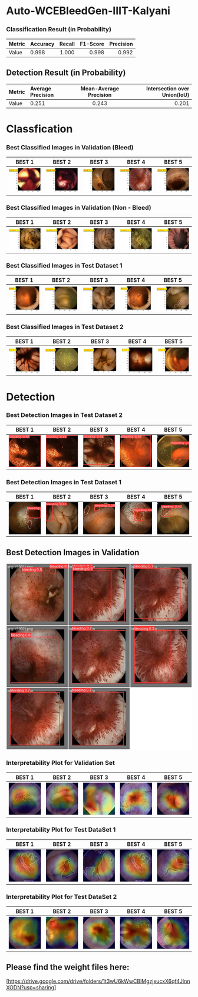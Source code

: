 # Auto-WCEBleedGen-IIIT-Kalyani



### Classification Result (in Probability)
|Metric       |Accuracy     | Recall      |  F1-Score     | Precision     |
| :---        | :---        |    :----:   |          ---: |          ---: |
|Value      | 0.998       | 1.000       | 0.998         | 0.992         |

## Detection Result (in Probability)
|Metric       |Average Precision    | Mean-Average Precision      |   Intersection over Union(IoU)     |
| :---        | :---                |   :----:                    |          ---:                      |
|Value      | 0.251               | 0.243                       | 0.201                              | 



# Classfication

### Best Classified Images in Validation (Bleed)
| **BEST 1** | **BEST 2**|**BEST 3**|**BEST 4**|**BEST 5**|
|---------------------|---------------------|---------------------|---------------------|---------------------|
|![Bleed](https://github.com/SahaDebmani/Auto-WCEBleedGen-IIIT-Kalyani/blob/main/images/Best%20Validation%20Images/Bleed/Best_Bleed_1.png?raw=true)|![Bleed](https://github.com/SahaDebmani/Auto-WCEBleedGen-IIIT-Kalyani/blob/main/images/Best%20Validation%20Images/Bleed/Best_Bleed_2.png?raw=true)|![Bleed](https://github.com/SahaDebmani/Auto-WCEBleedGen-IIIT-Kalyani/blob/main/images/Best%20Validation%20Images/Bleed/Best_Bleed_3.png?raw=true)|![Bleed](https://github.com/SahaDebmani/Auto-WCEBleedGen-IIIT-Kalyani/blob/main/images/Best%20Validation%20Images/Bleed/Best_Bleed_4.png?raw=true)|![Bleed](https://github.com/SahaDebmani/Auto-WCEBleedGen-IIIT-Kalyani/blob/main/images/Best%20Validation%20Images/Bleed/Best_Bleed_5.png?raw=true)


### Best Classified Images in Validation (Non - Bleed)
| **BEST 1** | **BEST 2**|**BEST 3**|**BEST 4**|**BEST 5**|
|---------------------|---------------------|---------------------|---------------------|---------------------|
|![Non-Bleed](https://github.com/SahaDebmani/Auto-WCEBleedGen-IIIT-Kalyani/blob/main/images/Best%20Validation%20Images/Non%20Bleed/Best_NBleed_1.png?raw=true)|![Non-Bleed](https://github.com/SahaDebmani/Auto-WCEBleedGen-IIIT-Kalyani/blob/main/images/Best%20Validation%20Images/Non%20Bleed/Best_NBleed_2.png?raw=true)|![Non-Bleed](https://github.com/SahaDebmani/Auto-WCEBleedGen-IIIT-Kalyani/blob/main/images/Best%20Validation%20Images/Non%20Bleed/Best_NBleed_3.png?raw=true)|![Non-Bleed](https://github.com/SahaDebmani/Auto-WCEBleedGen-IIIT-Kalyani/blob/main/images/Best%20Validation%20Images/Non%20Bleed/Best_NBleed_4.png?raw=true)|![Non-Bleed](https://github.com/SahaDebmani/Auto-WCEBleedGen-IIIT-Kalyani/blob/main/images/Best%20Validation%20Images/Non%20Bleed/Best_NBleed_5.png?raw=true)


### Best Classified Images in Test Dataset 1
| **BEST 1** | **BEST 2**|**BEST 3**|**BEST 4**|**BEST 5**|
|---------------------|---------------------|---------------------|---------------------|---------------------|
|![alt text](https://github.com/SahaDebmani/Auto-WCEBleedGen-IIIT-Kalyani/blob/main/images/Best%20Test%20dataset%201%20Classification/Best_testset1_1.png?raw=true)|![alt text](https://github.com/SahaDebmani/Auto-WCEBleedGen-IIIT-Kalyani/blob/main/images/Best%20Test%20dataset%201%20Classification/Best_testset1_2.png?raw=true)|![alt text](https://github.com/SahaDebmani/Auto-WCEBleedGen-IIIT-Kalyani/blob/main/images/Best%20Test%20dataset%201%20Classification/Best_testset1_3.png?raw=true)|![alt text](https://github.com/SahaDebmani/Auto-WCEBleedGen-IIIT-Kalyani/blob/main/images/Best%20Test%20dataset%201%20Classification/Best_testset1_4.png?raw=true)|![alt text](https://github.com/SahaDebmani/Auto-WCEBleedGen-IIIT-Kalyani/blob/main/images/Best%20Test%20dataset%201%20Classification/Best_testset1_5.png?raw=true)


### Best Classified Images in Test Dataset 2
| **BEST 1** | **BEST 2**|**BEST 3**|**BEST 4**|**BEST 5**|
|---------------------|---------------------|---------------------|---------------------|---------------------|
|![alt text](https://github.com/SahaDebmani/Auto-WCEBleedGen-IIIT-Kalyani/blob/main/images/Best%20Test%20dataset%202%20Classification/Best_testset2_1.png?raw=true)|![alt text](https://github.com/SahaDebmani/Auto-WCEBleedGen-IIIT-Kalyani/blob/main/images/Best%20Test%20dataset%202%20Classification/Best_testset2_2.png?raw=true)|![alt text](https://github.com/SahaDebmani/Auto-WCEBleedGen-IIIT-Kalyani/blob/main/images/Best%20Test%20dataset%202%20Classification/Best_testset2_3.png?raw=true)|![alt text](https://github.com/SahaDebmani/Auto-WCEBleedGen-IIIT-Kalyani/blob/main/images/Best%20Test%20dataset%202%20Classification/Best_testset2_4.png?raw=true)|![alt text](https://github.com/SahaDebmani/Auto-WCEBleedGen-IIIT-Kalyani/blob/main/images/Best%20Test%20dataset%202%20Classification/Best_testset2_5.png?raw=true)


# Detection


### Best Detection Images in Test Dataset 2
| **BEST 1** | **BEST 2**|**BEST 3**|**BEST 4**|**BEST 5**|
|---------------------|---------------------|---------------------|---------------------|---------------------|
|![alt text](https://github.com/SahaDebmani/Auto-WCEBleedGen-IIIT-Kalyani/blob/main/images/Best%20Test%20dataset%202%20Detection/best_test2_1.png?raw=true)|![alt text](https://github.com/SahaDebmani/Auto-WCEBleedGen-IIIT-Kalyani/blob/main/images/Best%20Test%20dataset%202%20Detection/best_test2_2.png?raw=true)|![alt text](https://github.com/SahaDebmani/Auto-WCEBleedGen-IIIT-Kalyani/blob/main/images/Best%20Test%20dataset%202%20Detection/best_test2_3.png?raw=true)|![alt text](https://github.com/SahaDebmani/Auto-WCEBleedGen-IIIT-Kalyani/blob/main/images/Best%20Test%20dataset%202%20Detection/best_test2_4.png?raw=true)|![alt text](https://github.com/SahaDebmani/Auto-WCEBleedGen-IIIT-Kalyani/blob/main/images/Best%20Test%20dataset%202%20Detection/best_test2_5.png?raw=true)


### Best Detection Images in Test Dataset 1
| **BEST 1** | **BEST 2**|**BEST 3**|**BEST 4**|**BEST 5**|
|---------------------|---------------------|---------------------|---------------------|---------------------|
|![alt-text](https://github.com/SahaDebmani/Auto-WCEBleedGen-IIIT-Kalyani/blob/main/images/Best%20Test%20dataset%201%20Detection/Best_testset1_1.png?raw=true)|![alt-text](https://github.com/SahaDebmani/Auto-WCEBleedGen-IIIT-Kalyani/blob/main/images/Best%20Test%20dataset%201%20Detection/Best_testset1_2.png?raw=true)|![alt-text](https://github.com/SahaDebmani/Auto-WCEBleedGen-IIIT-Kalyani/blob/main/images/Best%20Test%20dataset%201%20Detection/Best_testset1_3.png?raw=true)|![alt-text](https://github.com/SahaDebmani/Auto-WCEBleedGen-IIIT-Kalyani/blob/main/images/Best%20Test%20dataset%201%20Detection/Best_testset1_4.png?raw=true)|![alt-text](https://github.com/SahaDebmani/Auto-WCEBleedGen-IIIT-Kalyani/blob/main/images/Best%20Test%20dataset%201%20Detection/Best_testset1_5.png?raw=true)

## Best Detection Images in Validation
![alt-text](https://github.com/SahaDebmani/Auto-WCEBleedGen-IIIT-Kalyani/blob/main/images/Best%20Validation%20Detection/Best_bleed_detect.jpg?raw=true)


### Interpretability Plot for Validation Set

| **BEST 1** | **BEST 2**|**BEST 3**|**BEST 4**|**BEST 5**|
|---------------------|---------------------|---------------------|---------------------|---------------------|
|![alt text](https://github.com/SahaDebmani/Auto-WCEBleedGen-IIIT-Kalyani/blob/main/images/Best%20CAM%20Plot%20Validation(Bleed)/Best%20CAM%20Plot%20Validation(Bleed)_1.jpg?raw=true)|![alt text](https://github.com/SahaDebmani/Auto-WCEBleedGen-IIIT-Kalyani/blob/main/images/Best%20CAM%20Plot%20Validation(Bleed)/Best%20CAM%20Plot%20Validation(Bleed)_2.jpg?raw=true)|![alt text](https://github.com/SahaDebmani/Auto-WCEBleedGen-IIIT-Kalyani/blob/main/images/Best%20CAM%20Plot%20Validation(Bleed)/Best%20CAM%20Plot%20Validation(Bleed)_3.jpg?raw=true)|![alt text](https://github.com/SahaDebmani/Auto-WCEBleedGen-IIIT-Kalyani/blob/main/images/Best%20CAM%20Plot%20Validation(Bleed)/Best%20CAM%20Plot%20Validation(Bleed)_4.jpg?raw=true)|![alt text](https://github.com/SahaDebmani/Auto-WCEBleedGen-IIIT-Kalyani/blob/main/images/Best%20CAM%20Plot%20Validation(Bleed)/Best%20CAM%20Plot%20Validation(Bleed)_5.jpg?raw=true)


### Interpretability Plot for Test DataSet 1

| **BEST 1** | **BEST 2**|**BEST 3**|**BEST 4**|**BEST 5**|
|---------------------|---------------------|---------------------|---------------------|---------------------|
|![alt text](https://github.com/SahaDebmani/Auto-WCEBleedGen-IIIT-Kalyani/blob/main/Best%20CAM%20Plot%20Test%20Dataset%201/Best%20CAM%20Plot%20%20Test%20Dataset%201_1.jpg?raw=true)|![alt text](https://github.com/SahaDebmani/Auto-WCEBleedGen-IIIT-Kalyani/blob/main/Best%20CAM%20Plot%20Test%20Dataset%201/Best%20CAM%20Plot%20%20Test%20Dataset%201_2.jpg?raw=true)|![alt text](https://github.com/SahaDebmani/Auto-WCEBleedGen-IIIT-Kalyani/blob/main/Best%20CAM%20Plot%20Test%20Dataset%201/Best%20CAM%20Plot%20%20Test%20Dataset%201_3.jpg?raw=true)|![alt text](https://github.com/SahaDebmani/Auto-WCEBleedGen-IIIT-Kalyani/blob/main/Best%20CAM%20Plot%20Test%20Dataset%201/Best%20CAM%20Plot%20%20Test%20Dataset%201_4.jpg?raw=true)|![alt text](https://github.com/SahaDebmani/Auto-WCEBleedGen-IIIT-Kalyani/blob/main/Best%20CAM%20Plot%20Test%20Dataset%201/Best%20CAM%20Plot%20%20Test%20Dataset%201_5.jpg?raw=true)

### Interpretability Plot for Test DataSet 2

| **BEST 1** | **BEST 2**|**BEST 3**|**BEST 4**|**BEST 5**|
|---------------------|---------------------|---------------------|---------------------|---------------------|
|![alt text](https://github.com/SahaDebmani/Auto-WCEBleedGen-IIIT-Kalyani/blob/main/Best%20CAM%20Plot%20Test%20Dataset%202/Best%20CAM%20Plot%20%20Test%20Dataset%202_1.jpg?raw=true)|![alt text](https://github.com/SahaDebmani/Auto-WCEBleedGen-IIIT-Kalyani/blob/main/Best%20CAM%20Plot%20Test%20Dataset%202/Best%20CAM%20Plot%20%20Test%20Dataset%202_2.jpg?raw=true)|![alt text](https://github.com/SahaDebmani/Auto-WCEBleedGen-IIIT-Kalyani/blob/main/Best%20CAM%20Plot%20Test%20Dataset%202/Best%20CAM%20Plot%20%20Test%20Dataset%202_3.jpg?raw=true)|![alt text](https://github.com/SahaDebmani/Auto-WCEBleedGen-IIIT-Kalyani/blob/main/Best%20CAM%20Plot%20Test%20Dataset%202/Best%20CAM%20Plot%20%20Test%20Dataset%202_4.jpg?raw=true)|![alt text](https://github.com/SahaDebmani/Auto-WCEBleedGen-IIIT-Kalyani/blob/main/Best%20CAM%20Plot%20Test%20Dataset%202/Best%20CAM%20Plot%20%20Test%20Dataset%202_5.jpg?raw=true)



## Please find the weight files here: 
[https://drive.google.com/drive/folders/1t3wU6kWwCBlMgzjxucxX6qf4JInnXODN?usp=sharing]
